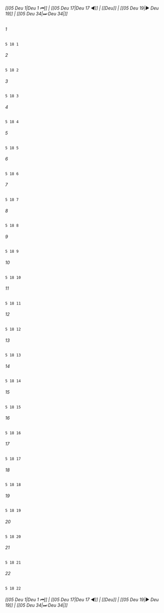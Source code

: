 
###### [[05 Deu 1|Deu 1 ⏮]] | [[05 Deu 17|Deu 17 ◀]] | [[Deu]] | [[05 Deu 19|▶ Deu 19]] | [[05 Deu 34|⏭ Deu 34|]]

###### 1
``` verse
5 18 1 
```
###### 2
``` verse
5 18 2 
```
###### 3
``` verse
5 18 3 
```
###### 4
``` verse
5 18 4 
```
###### 5
``` verse
5 18 5 
```
###### 6
``` verse
5 18 6 
```
###### 7
``` verse
5 18 7 
```
###### 8
``` verse
5 18 8 
```
###### 9
``` verse
5 18 9 
```
###### 10
``` verse
5 18 10 
```
###### 11
``` verse
5 18 11 
```
###### 12
``` verse
5 18 12 
```
###### 13
``` verse
5 18 13 
```
###### 14
``` verse
5 18 14 
```
###### 15
``` verse
5 18 15 
```
###### 16
``` verse
5 18 16 
```
###### 17
``` verse
5 18 17 
```
###### 18
``` verse
5 18 18 
```
###### 19
``` verse
5 18 19 
```
###### 20
``` verse
5 18 20 
```
###### 21
``` verse
5 18 21 
```
###### 22
``` verse
5 18 22 
```

###### [[05 Deu 1|Deu 1 ⏮]] | [[05 Deu 17|Deu 17 ◀]] | [[Deu]] | [[05 Deu 19|▶ Deu 19]] | [[05 Deu 34|⏭ Deu 34|]]

